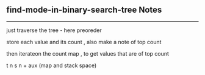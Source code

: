 <h2>find-mode-in-binary-search-tree Notes</h2><hr>just traverse the tree - here preoreder

store each value and its count , also make a note of top count

then iterateon the count map , to get values that are of top count 

t n 
s n + aux (map and stack space) 
